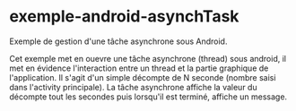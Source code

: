 # exemple-android-asynchTask
Exemple de gestion d'une tâche asynchrone sous Android.

Cet exemple met en ouevre une tâche asynchrone (thread) sous android, il met en évidence l'interaction entre un thread et la partie  graphique de l'application.
Il s'agit d'un simple décompte de N seconde (nombre saisi dans l'activity principale).
La tâche asynchrone affiche la valeur du décompte tout les secondes puis lorsqu'il est terminé, affiche un message.
